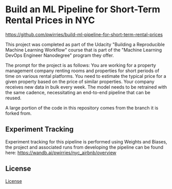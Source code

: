 # Build an ML Pipeline for Short-Term Rental Prices in NYC
https://github.com/pwirries/build-ml-pipeline-for-short-term-rental-prices

This project was completed as part of the Udacity "Building a Reproducible Machine Learning Workflow"
course that is part of the "Machine Learning DevOps Engineer Nanodegree" program they offer.

The prompt for the project is as follows:
You are working for a property management company renting rooms and properties for short periods of 
time on various rental platforms. You need to estimate the typical price for a given property based 
on the price of similar properties. Your company receives new data in bulk every week. The model needs 
to be retrained with the same cadence, necessitating an end-to-end pipeline that can be reused.

A large portion of the code in this repository comes from the branch it is forked from.

## Experiment Tracking
Experiment tracking for this pipeline is performed using Weights and Biases, the project and associated
runs from developing the pipeline can be found here:
https://wandb.ai/pwirries/nyc_airbnb/overview


## License

[License](LICENSE.txt)
